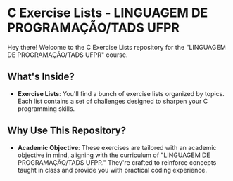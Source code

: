 # C Exercise Lists - LINGUAGEM DE PROGRAMAÇÃO/TADS UFPR

Hey there! Welcome to the C Exercise Lists repository for the "LINGUAGEM DE PROGRAMAÇÃO/TADS UFPR" course.

## What's Inside?

- **Exercise Lists**: You'll find a bunch of exercise lists organized by topics. Each list contains a set of challenges designed to sharpen your C programming skills.

## Why Use This Repository?

- **Academic Objective**: These exercises are tailored with an academic objective in mind, aligning with the curriculum of "LINGUAGEM DE PROGRAMAÇÃO/TADS UFPR." They're crafted to reinforce concepts taught in class and provide you with practical coding experience.
